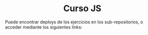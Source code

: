 <h1 align="center">Curso JS</h1>

Puede encontrar deploys de los ejercicios en los sub-repositorios, o acceder mediante los siguientes links:
